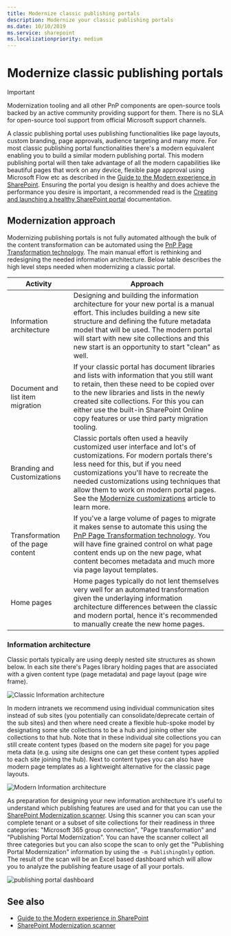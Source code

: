 ```yaml
---
title: Modernize classic publishing portals
description: Modernize your classic publishing portals
ms.date: 10/10/2019
ms.service: sharepoint
ms.localizationpriority: medium
---
```


# Modernize classic publishing portals

> [!IMPORTANT]
> Modernization tooling and all other PnP components are open-source tools backed by an active community providing support for them. There is no SLA for open-source tool support from official Microsoft support channels.

A classic publishing portal uses publishing functionalities like page layouts, custom branding, page approvals, audience targeting and many more. For most classic publishing portal functionalities there's a modern equivalent enabling you to build a similar modern publishing portal. This modern publishing portal will then take advantage of all the modern capabilities like beautiful pages that work on any device, flexible page approval using Microsoft Flow etc as described in the [Guide to the Modern experience in SharePoint](https://docs.microsoft.com/sharepoint/guide-to-sharepoint-modern-experience). Ensuring the portal you design is healthy and does achieve the performance you desire is important, a recommended read is the [Creating and launching a healthy SharePoint portal](https://docs.microsoft.com/sharepoint/portal-health) documentation.

## Modernization approach

Modernizing publishing portals is not fully automated although the bulk of the content transformation can be automated using the [PnP Page Transformation technology](https://aka.ms/sppnp-pagetransformation). The main manual effort is rethinking and redesigning the needed information architecture. Below table describes the high level steps needed when modernizing a classic portal.

Activity | Approach
---------|---------
Information architecture | Designing and building the information architecture for your new portal is a manual effort. This includes building a new site structure and defining the future metadata model that will be used. The modern portal will start with new site collections and this new start is an opportunity to start "clean" as well.
Document and list item migration | If your classic portal has document libraries and lists with information that you still want to retain, then these need to be copied over to the new libraries and lists in the newly created site collections. For this you can either use the built-in SharePoint Online copy features or use third party migration tooling.
Branding and Customizations | Classic portals often used a heavily customized user interface and lot's of customizations. For modern portals there's less need for this, but if you need customizations you'll have to recreate the needed customizations using techniques that allow them to work on modern portal pages. See the [Modernize customizations](modernize-customizations.md) article to learn more.
Transformation of the page content | If you've a large volume of pages to migrate it makes sense to automate this using the [PnP Page Transformation technology](https://aka.ms/sppnp-pagetransformation). You will have fine grained control on what page content ends up on the new page, what content becomes metadata and much more via page layout templates.
Home pages | Home pages typically do not lent themselves very well for an automated transformation given the underlaying information architecture differences between the classic and modern portal, hence it's recommended to manually create the new home pages.

### Information architecture

Classic portals typically are using deeply nested site structures as shown below. In each site there's Pages library holding pages that are associated with a given content type (page metadata) and page layout (page wire frame).

![Classic Information architecture](media/modernize/classic&#32;information&#32;architecuture.png)

In modern intranets we recommend using individual communication sites instead of sub sites (you potentially can consolidate/deprecate certain of the sub sites) and then where need create a flexible hub-spoke model by designating some site collections to be a hub and joining other site collections to that hub. Note that in these individual site collections you can still create content types (based on the modern site page) for you page meta data (e.g. using site designs one can get these content types applied to each site joining the hub). Next to content types you can also have modern page templates as a lightweight alternative for the classic page layouts.

![Modern Information architecture](media/modernize/modern&#32;information&#32;architecture.png)

As preparation for designing your new information architecture it's useful to understand which publishing features are used and for that you can use the [SharePoint Modernization scanner](https://aka.ms/sppnp-modernizationscanner). Using this scanner you can scan your complete tenant or a subset of site collections for their readiness in three categories: "Microsoft 365 group connection", "Page transformation" and "Publishing Portal Modernization". You can have the scanner collect all three categories but you can also scope the scan to only get the "Publishing Portal Modernization" information by using the `-m PublishingOnly` option. The result of the scan will be an Excel based dashboard which will allow you to analyze the publishing feature usage of all your portals.

![publishing portal dashboard](media/modernize/publishingscanner_1.png)

## See also

- [Guide to the Modern experience in SharePoint](https://docs.microsoft.com/sharepoint/guide-to-sharepoint-modern-experience)
- [SharePoint Modernization scanner](https://aka.ms/sppnp-modernizationscanner)
